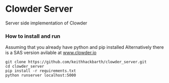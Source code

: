 # Clowder Server
Server side implementation of Clowder

### How to install and run

Assuming that you already have python and pip installed
Alternatively there is a SAS version avilable at www.clowder.io


```
git clone https://github.com/keithhackbarth/clowder_server.git
cd clowder_server
pip install -r requirements.txt
python runserver localhost:5000
```


